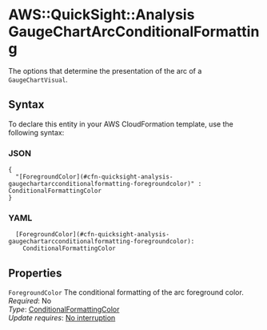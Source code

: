 # AWS::QuickSight::Analysis GaugeChartArcConditionalFormatting<a name="aws-properties-quicksight-analysis-gaugechartarcconditionalformatting"></a>

The options that determine the presentation of the arc of a `GaugeChartVisual`\.

## Syntax<a name="aws-properties-quicksight-analysis-gaugechartarcconditionalformatting-syntax"></a>

To declare this entity in your AWS CloudFormation template, use the following syntax:

### JSON<a name="aws-properties-quicksight-analysis-gaugechartarcconditionalformatting-syntax.json"></a>

```
{
  "[ForegroundColor](#cfn-quicksight-analysis-gaugechartarcconditionalformatting-foregroundcolor)" : ConditionalFormattingColor
}
```

### YAML<a name="aws-properties-quicksight-analysis-gaugechartarcconditionalformatting-syntax.yaml"></a>

```
  [ForegroundColor](#cfn-quicksight-analysis-gaugechartarcconditionalformatting-foregroundcolor):
    ConditionalFormattingColor
```

## Properties<a name="aws-properties-quicksight-analysis-gaugechartarcconditionalformatting-properties"></a>

`ForegroundColor` <a name="cfn-quicksight-analysis-gaugechartarcconditionalformatting-foregroundcolor"></a>
The conditional formatting of the arc foreground color\.  
_Required_: No  
_Type_: [ConditionalFormattingColor](aws-properties-quicksight-analysis-conditionalformattingcolor.md)  
_Update requires_: [No interruption](https://docs.aws.amazon.com/AWSCloudFormation/latest/UserGuide/using-cfn-updating-stacks-update-behaviors.html#update-no-interrupt)
